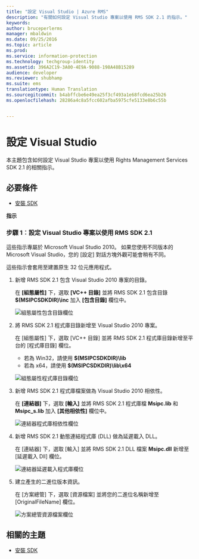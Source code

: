 ```yaml
---
title: "設定 Visual Studio | Azure RMS"
description: "有關如何設定 Visual Studio 專案以使用 RMS SDK 2.1 的指示。"
keywords: 
author: bruceperlerms
manager: mbaldwin
ms.date: 09/25/2016
ms.topic: article
ms.prod: 
ms.service: information-protection
ms.technology: techgroup-identity
ms.assetid: 396A2C19-3A00-4E9A-9088-198A48B15289
audience: developer
ms.reviewer: shubhamp
ms.suite: ems
translationtype: Human Translation
ms.sourcegitcommit: b4abffcbe6e49ea25f3cf493a1e68fcd6ea25b26
ms.openlocfilehash: 28286a4c8a5fcc602afba5975cfe5133e8b6c55b


---
```


# 設定 Visual Studio

本主題包含如何設定 Visual Studio 專案以使用 Rights Management Services SDK 2.1 的相關指示。

## 必要條件

-   [安裝 SDK](install-the-rms-sdk.md)

**指示**

### 步驟 1︰設定 Visual Studio 專案以使用 RMS SDK 2.1

這些指示專屬於 Microsoft Visual Studio 2010。 如果您使用不同版本的 Microsoft Visual Studio，您的 [設定] 對話方塊外觀可能會稍有不同。

這些指示會套用至建置原生 32 位元應用程式。

1.  新增 RMS SDK 2.1 包含 Visual Studio 2010 專案的目錄。

    在 **[組態屬性]** 下，選取 **[VC++ 目錄]** 並將 RMS SDK 2.1 包含目錄 **$(MSIPCSDKDIR)\\inc** 加入 **[包含目錄]** 欄位中。

    ![組態屬性包含目錄欄位](../media/include_directories.png)

2.  將 RMS SDK 2.1 程式庫目錄新增至 Visual Studio 2010 專案。

    在 [組態屬性] 下，選取 [VC++ 目錄] 並將 RMS SDK 2.1 程式庫目錄新增至平台的 [程式庫目錄] 欄位。

    -   若為 Win32，請使用 **$(MSIPCSDKDIR)\\lib**
    -   若為 x64，請使用 **$(MSIPCSDKDIR)\\lib\\x64**

    ![組態屬性程式庫目錄欄位](../media/library_directories.png)

3.  新增 RMS SDK 2.1 程式庫檔案做為 Visual Studio 2010 相依性。

    在 **[連結器]** 下，選取 **[輸入]** 並將 RMS SDK 2.1 程式庫檔 **Msipc.lib** 和 **Msipc\_s.lib** 加入 **[其他相依性]** 欄位中。

    ![連結器程式庫相依性欄位](../media/additional_dependencies.png)

4.  新增 RMS SDK 2.1 動態連結程式庫 (DLL) 做為延遲載入 DLL。

    在 [連結器] 下，選取 [輸入] 並將 RMS SDK 2.1 DLL 檔案 **Msipc.dll** 新增至 [延遲載入 Dll] 欄位。

    ![連結器延遲載入程式庫欄位](../media/delay_loaded.png)

5.  建立產生的二進位版本資訊。

    在 [方案總管] 下，選取 [資源檔案] 並將您的二進位名稱新增至 [OriginalFileName] 欄位。

    ![方案總管資源檔案欄位](../media/original_file_name.png)

## 相關的主題

* [安裝 SDK](install-the-rms-sdk.md)
 

 



<!--HONumber=Oct16_HO1-->


